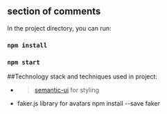 ## section of comments

In the project directory, you can run:

### `npm install`
### `npm start`

##Technology stack and techniques used in project:

* > [semantic-ui](https://semantic-ui.com) for styling
* faker.js library for avatars
npm install --save faker
